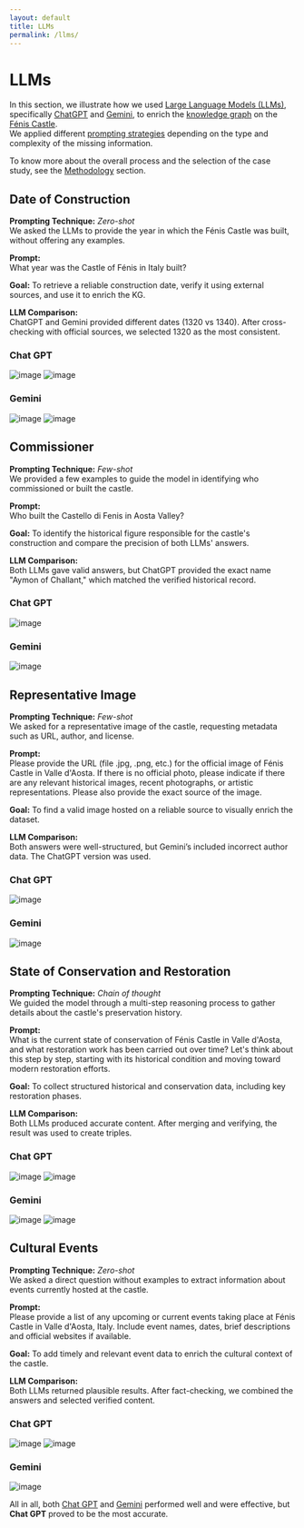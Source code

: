 ```yaml
---
layout: default
title: LLMs
permalink: /llms/
---
```


# LLMs

In this section, we illustrate how we used [Large Language Models (LLMs)](https://en.wikipedia.org/wiki/Large_language_model), specifically [ChatGPT](https://chatgpt.com/?model=auto) and [Gemini](https://gemini.google.com/app?hl=it), to enrich the [knowledge graph](https://dati.beniculturali.it/lode/extract?lang=it&url=https://raw.githubusercontent.com/ICCD-MiBACT/ArCo/master/ArCo-release/ontologie/arco/arco.owl) on the [Fénis Castle](https://en.wikipedia.org/wiki/F%C3%A9nis_Castle).  
We applied different [prompting strategies](https://en.wikipedia.org/wiki/Prompt_engineering) depending on the type and complexity of the missing information.

To know more about the overall process and the selection of the case study, see the [Methodology](./methodology.md) section.

## Date of Construction

**Prompting Technique:** *Zero-shot*  
We asked the LLMs to provide the year in which the Fénis Castle was built, without offering any examples.

**Prompt:**  
What year was the Castle of Fénis in Italy built?

**Goal:** To retrieve a reliable construction date, verify it using external sources, and use it to enrich the KG.

**LLM Comparison:**  
ChatGPT and Gemini provided different dates (1320 vs 1340). After cross-checking with official sources, we selected 1320 as the most consistent.

### Chat GPT
![image](https://github.com/mariaclarafrisoni/Project-KE4H/blob/master/img%2018.png?raw=true)
![image](https://github.com/mariaclarafrisoni/Project-KE4H/blob/master/img%2019.png?raw=true)

### Gemini
![image](https://github.com/mariaclarafrisoni/Project-KE4H/blob/master/img%2021.png?raw=true)
![image](https://github.com/mariaclarafrisoni/Project-KE4H/blob/master/img%2022.png?raw=true)

## Commissioner

**Prompting Technique:** *Few-shot*  
We provided a few examples to guide the model in identifying who commissioned or built the castle.

**Prompt:**  
Who built the Castello di Fenis in Aosta Valley?

**Goal:** To identify the historical figure responsible for the castle's construction and compare the precision of both LLMs' answers.

**LLM Comparison:**  
Both LLMs gave valid answers, but ChatGPT provided the exact name "Aymon of Challant," which matched the verified historical record.

### Chat GPT
![image](https://github.com/mariaclarafrisoni/Project-KE4H/blob/master/img%2023.png?raw=true)

### Gemini
![image](https://github.com/mariaclarafrisoni/Project-KE4H/blob/master/img%2024.png?raw=true)

## Representative Image

**Prompting Technique:** *Few-shot*  
We asked for a representative image of the castle, requesting metadata such as URL, author, and license.

**Prompt:**  
Please provide the URL (file .jpg, .png, etc.) for the official image of Fénis Castle in Valle d'Aosta. If there is no official photo, please indicate if there are any relevant historical images, recent photographs, or artistic representations. Please also provide the exact source of the image.

**Goal:** To find a valid image hosted on a reliable source to visually enrich the dataset.

**LLM Comparison:**  
Both answers were well-structured, but Gemini’s included incorrect author data. The ChatGPT version was used.

### Chat GPT
![image](https://github.com/mariaclarafrisoni/Project-KE4H/blob/master/img%204.png?raw=true)

### Gemini
![image](https://github.com/mariaclarafrisoni/Project-KE4H/blob/master/img%206.png?raw=true)

## State of Conservation and Restoration

**Prompting Technique:** *Chain of thought*  
We guided the model through a multi-step reasoning process to gather details about the castle's preservation history.

**Prompt:**  
What is the current state of conservation of Fénis Castle in Valle d'Aosta, and what restoration work has been carried out over time? Let's think about this step by step, starting with its historical condition and moving toward modern restoration efforts.

**Goal:** To collect structured historical and conservation data, including key restoration phases.

**LLM Comparison:**  
Both LLMs produced accurate content. After merging and verifying, the result was used to create triples.

### Chat GPT
![image](https://github.com/mariaclarafrisoni/Project-KE4H/blob/master/img%2011.png?raw=true)
![image](https://github.com/mariaclarafrisoni/Project-KE4H/blob/master/img%2012.png?raw=true)

### Gemini
![image](https://github.com/mariaclarafrisoni/Project-KE4H/blob/master/img%209.png?raw=true)
![image](https://github.com/mariaclarafrisoni/Project-KE4H/blob/master/img%2010.png?raw=true)

## Cultural Events

**Prompting Technique:** *Zero-shot*  
We asked a direct question without examples to extract information about events currently hosted at the castle.

**Prompt:**  
Please provide a list of any upcoming or current events taking place at Fénis Castle in Valle d'Aosta, Italy. Include event names, dates, brief descriptions and official websites if available.

**Goal:** To add timely and relevant event data to enrich the cultural context of the castle.

**LLM Comparison:**  
Both LLMs returned plausible results. After fact-checking, we combined the answers and selected verified content.

### Chat GPT
![image](https://github.com/mariaclarafrisoni/Project-KE4H/blob/master/img%2014.png?raw=true)
![image](https://github.com/mariaclarafrisoni/Project-KE4H/blob/master/img%2015.png?raw=true)

### Gemini
![image](https://github.com/mariaclarafrisoni/Project-KE4H/blob/master/img%2013.png?raw=true)


All in all, both [Chat GPT](https://chatgpt.com/?model=auto) and [Gemini](https://gemini.google.com/app?hl=it) performed well and were effective, but **Chat GPT** proved to be the most accurate.
